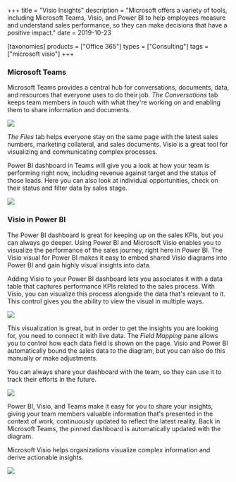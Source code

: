 +++
title = "Visio Insights"
description = "Microsoft offers a variety of tools, including Microsoft Teams, Visio, and Power BI to help employees measure and understand sales performance, so they can make decisions that have a positive impact."
date = 2019-10-23

[taxonomies]
products = ["Office 365"]
types = ["Consulting"]
tags = ["microsoft visio"]
+++

### Microsoft Teams

Microsoft Teams provides a central hub for conversations, documents,
data, and resources that everyone uses to do their job. *The
Conversations* tab keeps team members in touch with what they're working
on and enabling them to share information and documents.

![](https://o365hq.com/images/572.png)

*The Files* tab helps everyone stay on the same page with the latest
sales numbers, marketing collateral, and sales documents. Visio is a
great tool for visualizing and communicating complex processes.

Power BI dashboard in Teams will give you a look at how your team is
performing right now, including revenue against target and the status of
those leads. Here you can also look at individual opportunities, check
on their status and filter data by sales stage.

![](https://o365hq.com/images/573.png)

### Visio in Power BI

The Power BI dashboard is great for keeping up on the sales
KPIs, but you can always go deeper. Using Power BI and
Microsoft Visio enables you to visualize the performance of the sales
journey, right here in Power BI. The Visio visual for Power BI makes it
easy to embed shared Visio diagrams into Power BI and gain highly visual
insights into data.

Adding Visio to your Power BI dashboard lets you associates it with a
data table that captures performance KPIs related to the sales
process. With Visio, you can visualize this process alongside the data
that's relevant to it. This control gives you the ability to view the
visual in multiple ways.

![](https://o365hq.com/images/574.png)

This visualization is great, but in order to get the insights you are
looking for, you need to connect it with live data. The *Field Mapping*
pane allows you to control how each data field is shown on the page.
Visio and Power BI automatically bound the sales data to the diagram,
but you can also do this manually or make adjustments.

You can always share your dashboard with the team, so they can use it to
track their efforts in the future.

![](https://o365hq.com/images/575.png)

Power BI, Visio, and Teams make it easy for you to share your insights,
giving your team members valuable information that's presented in the
context of work, continuously updated to reflect the latest reality.
Back in Microsoft Teams, the pinned dashboard is automatically updated
with the diagram.

Microsoft Visio helps organizations visualize complex information and
derive actionable insights.

![](https://o365hq.com/images/576.png)